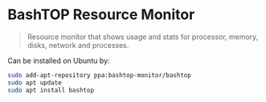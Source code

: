 # BashTOP Resource Monitor

> Resource monitor that shows usage and stats for processor, memory, disks, network and processes.

Can be installed on Ubuntu by:

```bash
sudo add-apt-repository ppa:bashtop-monitor/bashtop
sudo apt update
sudo apt install bashtop
```
